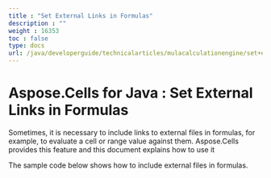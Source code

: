 ```yaml
---
title : "Set External Links in Formulas" 
description : "" 
weight : 16353 
toc : false
type: docs
url: /java/developerguide/technicalarticles/mulacalculationengine/set+external+links+in+formulas/
---
```


# Aspose.Cells for Java : Set External Links in Formulas


Sometimes, it is necessary to include links to external files in formulas, for example, to evaluate a cell or range value against them. Aspose.Cells provides this feature and this document explains how to use it

The sample code below shows how to include external files in formulas.


